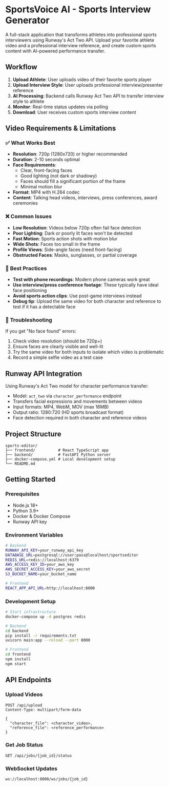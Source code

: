 # SportsVoice AI - Sports Interview Generator

A full-stack application that transforms athletes into professional sports interviewers using Runway's Act Two API. Upload your favorite athlete video and a professional interview reference, and create custom sports content with AI-powered performance transfer.

## Workflow

1. **Upload Athlete**: User uploads video of their favorite sports player
2. **Upload Interview Style**: User uploads professional interview/presenter reference
3. **AI Processing**: Backend calls Runway Act Two API to transfer interview style to athlete
4. **Monitor**: Real-time status updates via polling
5. **Download**: User receives custom sports interview content

## Video Requirements & Limitations

### ✅ **What Works Best**
- **Resolution**: 720p (1280x720) or higher recommended
- **Duration**: 2-10 seconds optimal
- **Face Requirements**: 
  - Clear, front-facing faces
  - Good lighting (not dark or shadowy)
  - Faces should fill a significant portion of the frame
  - Minimal motion blur
- **Format**: MP4 with H.264 codec
- **Content**: Talking head videos, interviews, press conferences, award ceremonies

### ❌ **Common Issues**
- **Low Resolution**: Videos below 720p often fail face detection
- **Poor Lighting**: Dark or poorly lit faces won't be detected
- **Fast Motion**: Sports action shots with motion blur
- **Wide Shots**: Faces too small in the frame
- **Profile Views**: Side-angle faces (need front-facing)
- **Obstructed Faces**: Masks, sunglasses, or partial coverage

### 🎯 **Best Practices**
- **Test with phone recordings**: Modern phone cameras work great
- **Use interview/press conference footage**: These typically have ideal face positioning
- **Avoid sports action clips**: Use post-game interviews instead
- **Debug tip**: Upload the same video for both character and reference to test if it has a detectable face

### 🔧 **Troubleshooting**
If you get "No face found" errors:
1. Check video resolution (should be 720p+)
2. Ensure faces are clearly visible and well-lit
3. Try the same video for both inputs to isolate which video is problematic
4. Record a simple selfie video as a test case

## Runway API Integration

Using Runway's Act Two model for character performance transfer:
- Model: `act_two` via `character_performance` endpoint
- Transfers facial expressions and movements between videos
- Input formats: MP4, WebM, MOV (max 16MB)
- Output ratio: 1280:720 (HD sports broadcast format)
- Face detection required in both character and reference videos

## Project Structure

```
sports-editor/
├── frontend/          # React TypeScript app
├── backend/           # FastAPI Python server
├── docker-compose.yml # Local development setup
└── README.md
```

## Getting Started

### Prerequisites
- Node.js 18+
- Python 3.9+
- Docker & Docker Compose
- Runway API key

### Environment Variables
```bash
# Backend
RUNWAY_API_KEY=your_runway_api_key
DATABASE_URL=postgresql://user:pass@localhost/sportseditor
REDIS_URL=redis://localhost:6379
AWS_ACCESS_KEY_ID=your_aws_key
AWS_SECRET_ACCESS_KEY=your_aws_secret
S3_BUCKET_NAME=your_bucket_name

# Frontend
REACT_APP_API_URL=http://localhost:8000
```

### Development Setup
```bash
# Start infrastructure
docker-compose up -d postgres redis

# Backend
cd backend
pip install -r requirements.txt
uvicorn main:app --reload --port 8000

# Frontend
cd frontend
npm install
npm start
```

## API Endpoints

### Upload Videos
```http
POST /api/upload
Content-Type: multipart/form-data

{
  "character_file": <character_video>,
  "reference_file": <reference_performance>
}
```

### Get Job Status
```http
GET /api/jobs/{job_id}/status
```

### WebSocket Updates
```
ws://localhost:8000/ws/jobs/{job_id}
```